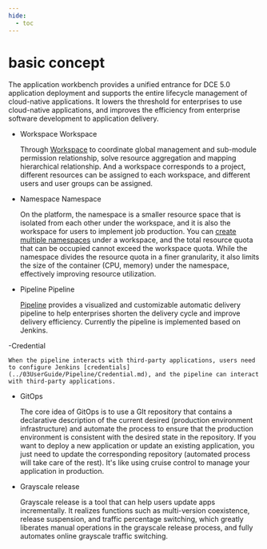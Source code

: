 ```yaml
---
hide:
  - toc
---
```


# basic concept

The application workbench provides a unified entrance for DCE 5.0 application deployment and supports the entire lifecycle management of cloud-native applications.
It lowers the threshold for enterprises to use cloud-native applications, and improves the efficiency from enterprise software development to application delivery.

- Workspace Workspace

    Through [Workspace](../../ghippo/04UserGuide/02Workspace/ws-folder.md) to coordinate global management and sub-module permission relationship, solve resource aggregation and mapping hierarchical relationship.
    And a workspace corresponds to a project, different resources can be assigned to each workspace, and different users and user groups can be assigned.

- Namespace Namespace

    On the platform, the namespace is a smaller resource space that is isolated from each other under the workspace, and it is also the workspace for users to implement job production.
    You can [create multiple namespaces](../../kpanda/07UserGuide/Namespaces/createtens.md) under a workspace, and the total resource quota that can be occupied cannot exceed the workspace quota.
    While the namespace divides the resource quota in a finer granularity, it also limits the size of the container (CPU, memory) under the namespace, effectively improving resource utilization.

- Pipeline Pipeline

    [Pipeline](../02QuickStart/deploypipline.md) provides a visualized and customizable automatic delivery pipeline to help enterprises shorten the delivery cycle and improve delivery efficiency. Currently the pipeline is implemented based on Jenkins.

-Credential

    When the pipeline interacts with third-party applications, users need to configure Jenkins [credentials](../03UserGuide/Pipeline/Credential.md), and the pipeline can interact with third-party applications.

- GitOps

    The core idea of ​​GitOps is to use a GIt repository that contains a declarative description of the current desired (production environment infrastructure) and automate the process to ensure that the production environment is consistent with the desired state in the repository.
    If you want to deploy a new application or update an existing application, you just need to update the corresponding repository (automated process will take care of the rest). It's like using cruise control to manage your application in production.

- Grayscale release

    Grayscale release is a tool that can help users update apps incrementally. It realizes functions such as multi-version coexistence, release suspension, and traffic percentage switching, which greatly liberates manual operations in the grayscale release process, and fully automates online grayscale traffic switching.
